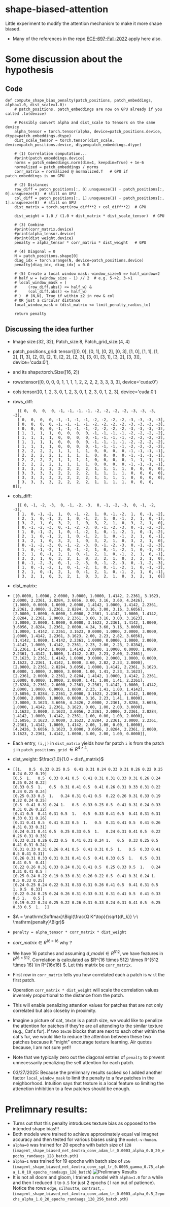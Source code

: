 # shape-biased-attention
Little experiment to modify the attention mechanism to make it more shape biased. 

* Many of the references in the repo [ECE-697-Fall-2022](https://github.com/ruthvik92/ECE-697-Fall-2022) apply here also.

# Some discussion about the hypothesis 
## Code
```
def compute_shape_bias_penalty(patch_positions, patch_embeddings, alpha=1.0, dist_scale=1.0):
    # patch_positions, patch_embeddings are now on GPU already if you called .to(device)

    # Possibly convert alpha and dist_scale to Tensors on the same device
    alpha_tensor = torch.tensor(alpha, device=patch_positions.device, dtype=patch_embeddings.dtype)
    dist_scale_tensor = torch.tensor(dist_scale, device=patch_positions.device, dtype=patch_embeddings.dtype)

    # (1) Correlation computation...
    #print(patch_embeddings.device)
    norms = patch_embeddings.norm(dim=1, keepdim=True) + 1e-6
    normalized = patch_embeddings / norms
    corr_matrix = normalized @ normalized.T   # GPU if patch_embeddings is on GPU

    # (2) Distances
    row_diff = patch_positions[:, 0].unsqueeze(1) - patch_positions[:, 0].unsqueeze(0)  # still on GPU
    col_diff = patch_positions[:, 1].unsqueeze(1) - patch_positions[:, 1].unsqueeze(0)  # still on GPU
    dist_matrix = torch.sqrt(row_diff**2 + col_diff**2)  # GPU

    dist_weight = 1.0 / (1.0 + dist_matrix * dist_scale_tensor)  # GPU

    # (3) Combine
    #print(corr_matrix.device)
    #print(alpha_tensor.device) 
    #print(dist_weight.device)
    penalty = alpha_tensor * corr_matrix * dist_weight   # GPU

    # (4) Diagonal = 0
    N = patch_positions.shape[0]
    diag_idx = torch.arange(N, device=patch_positions.device)
    penalty[diag_idx, diag_idx] = 0.0

    # (5) Create a local window mask: window_size=5 => half_window=2
    # half_w = (window_size - 1) // 2  # e.g. 5->2, 3->1
    # local_window_mask = (
    #     (row_diff.abs() <= half_w) & 
    #     (col_diff.abs() <= half_w)
    # )  # (N,N), True if within ±2 in row & col
    # OR just a circular distance
    local_window_mask = (dist_matrix <= limit_penalty_radius_to)

    return penalty
```
## Discussing the idea further

* Image size:(32, 32), Patch_size:8, Patch_grid_size:(4, 4)

* patch_positions_grid:
tensor([[0, 0],
        [0, 1],
        [0, 2],
        [0, 3],
        [1, 0],
        [1, 1],
        [1, 2],
        [1, 3],
        [2, 0],
        [2, 1],
        [2, 2],
        [2, 3],
        [3, 0],
        [3, 1],
        [3, 2],
        [3, 3]], device='cuda:0'), 
* and its shape:torch.Size([16, 2])

* rows:tensor([0, 0, 0, 0, 1, 1, 1, 1, 2, 2, 2, 2, 3, 3, 3, 3], device='cuda:0')
* cols:tensor([0, 1, 2, 3, 0, 1, 2, 3, 0, 1, 2, 3, 0, 1, 2, 3], device='cuda:0')
 
* rows_diff:

        [[ 0,  0,  0,  0, -1, -1, -1, -1, -2, -2, -2, -2, -3, -3, -3, -3],
        [ 0,  0,  0,  0, -1, -1, -1, -1, -2, -2, -2, -2, -3, -3, -3, -3],
        [ 0,  0,  0,  0, -1, -1, -1, -1, -2, -2, -2, -2, -3, -3, -3, -3],
        [ 0,  0,  0,  0, -1, -1, -1, -1, -2, -2, -2, -2, -3, -3, -3, -3],
        [ 1,  1,  1,  1,  0,  0,  0,  0, -1, -1, -1, -1, -2, -2, -2, -2],
        [ 1,  1,  1,  1,  0,  0,  0,  0, -1, -1, -1, -1, -2, -2, -2, -2],
        [ 1,  1,  1,  1,  0,  0,  0,  0, -1, -1, -1, -1, -2, -2, -2, -2],
        [ 1,  1,  1,  1,  0,  0,  0,  0, -1, -1, -1, -1, -2, -2, -2, -2],
        [ 2,  2,  2,  2,  1,  1,  1,  1,  0,  0,  0,  0, -1, -1, -1, -1],
        [ 2,  2,  2,  2,  1,  1,  1,  1,  0,  0,  0,  0, -1, -1, -1, -1],
        [ 2,  2,  2,  2,  1,  1,  1,  1,  0,  0,  0,  0, -1, -1, -1, -1],
        [ 2,  2,  2,  2,  1,  1,  1,  1,  0,  0,  0,  0, -1, -1, -1, -1],
        [ 3,  3,  3,  3,  2,  2,  2,  2,  1,  1,  1,  1,  0,  0,  0,  0],
        [ 3,  3,  3,  3,  2,  2,  2,  2,  1,  1,  1,  1,  0,  0,  0,  0],
        [ 3,  3,  3,  3,  2,  2,  2,  2,  1,  1,  1,  1,  0,  0,  0,  0],
        [ 3,  3,  3,  3,  2,  2,  2,  2,  1,  1,  1,  1,  0,  0,  0,  0]],
       
* cols_diff:

        [[ 0, -1, -2, -3,  0, -1, -2, -3,  0, -1, -2, -3,  0, -1, -2, -3],
        [ 1,  0, -1, -2,  1,  0, -1, -2,  1,  0, -1, -2,  1,  0, -1, -2],
        [ 2,  1,  0, -1,  2,  1,  0, -1,  2,  1,  0, -1,  2,  1,  0, -1],
        [ 3,  2,  1,  0,  3,  2,  1,  0,  3,  2,  1,  0,  3,  2,  1,  0],
        [ 0, -1, -2, -3,  0, -1, -2, -3,  0, -1, -2, -3,  0, -1, -2, -3],
        [ 1,  0, -1, -2,  1,  0, -1, -2,  1,  0, -1, -2,  1,  0, -1, -2],
        [ 2,  1,  0, -1,  2,  1,  0, -1,  2,  1,  0, -1,  2,  1,  0, -1],
        [ 3,  2,  1,  0,  3,  2,  1,  0,  3,  2,  1,  0,  3,  2,  1,  0],
        [ 0, -1, -2, -3,  0, -1, -2, -3,  0, -1, -2, -3,  0, -1, -2, -3],
        [ 1,  0, -1, -2,  1,  0, -1, -2,  1,  0, -1, -2,  1,  0, -1, -2],
        [ 2,  1,  0, -1,  2,  1,  0, -1,  2,  1,  0, -1,  2,  1,  0, -1],
        [ 3,  2,  1,  0,  3,  2,  1,  0,  3,  2,  1,  0,  3,  2,  1,  0],
        [ 0, -1, -2, -3,  0, -1, -2, -3,  0, -1, -2, -3,  0, -1, -2, -3],
        [ 1,  0, -1, -2,  1,  0, -1, -2,  1,  0, -1, -2,  1,  0, -1, -2],
        [ 2,  1,  0, -1,  2,  1,  0, -1,  2,  1,  0, -1,  2,  1,  0, -1],
        [ 3,  2,  1,  0,  3,  2,  1,  0,  3,  2,  1,  0,  3,  2,  1,  0]]
  
* dist_matrix:
*     [[0.0000, 1.0000, 2.0000, 3.0000, 1.0000, 1.4142, 2.2361, 3.1623, 2.0000, 2.2361, 2.8284, 3.6056, 3.00, 3.16, 3.60, 4.2426],
      [1.0000, 0.0000, 1.0000, 2.0000, 1.4142, 1.0000, 1.4142, 2.2361, 2.2361, 2.0000, 2.2361, 2.8284, 3.16, 3.00, 3.16, 3.6056],
      [2.0000, 1.0000, 0.0000, 1.0000, 2.2361, 1.4142, 1.0000, 1.4142, 2.8284, 2.2361, 2.0000, 2.2361, 3.60, 3.16, 3.00, 3.1623],
      [3.0000, 2.0000, 1.0000, 0.0000, 3.1623, 2.2361, 1.4142, 1.0000, 3.6056, 2.8284, 2.2361, 2.0000, 4.24, 3.60, 3.16, 3.0000],
      [1.0000, 1.4142, 2.2361, 3.1623, 0.0000, 1.0000, 2.0000, 3.0000, 1.0000, 1.4142, 2.2361, 3.1623, 2.00, 2.23, 2.82, 3.6056],
      [1.4142, 1.0000, 1.4142, 2.2361, 1.0000, 0.0000, 1.0000, 2.0000, 1.4142, 1.0000, 1.4142, 2.2361, 2.23, 2.00, 2.23, 2.8284],
      [2.2361, 1.4142, 1.0000, 1.4142, 2.0000, 1.0000, 0.0000, 1.0000, 2.2361, 1.4142, 1.0000, 1.4142, 2.82, 2.23, 2.00, 2.2361],
      [3.1623, 2.2361, 1.4142, 1.0000, 3.0000, 2.0000, 1.0000, 0.0000, 3.1623, 2.2361, 1.4142, 1.0000, 3.60, 2.82, 2.23, 2.0000],
      [2.0000, 2.2361, 2.8284, 3.6056, 1.0000, 1.4142, 2.2361, 3.1623, 0.0000, 1.0000, 2.0000, 3.0000, 1.00, 1.41, 2.23, 3.1623],
      [2.2361, 2.0000, 2.2361, 2.8284, 1.4142, 1.0000, 1.4142, 2.2361, 1.0000, 0.0000, 1.0000, 2.0000, 1.41, 1.00, 1.41, 2.2361],
      [2.8284, 2.2361, 2.0000, 2.2361, 2.2361, 1.4142, 1.0000, 1.4142, 2.0000, 1.0000, 0.0000, 1.0000, 2.23, 1.41, 1.00, 1.4142],
      [3.6056, 2.8284, 2.2361, 2.0000, 3.1623, 2.2361, 1.4142, 1.0000, 3.0000, 2.0000, 1.0000, 0.0000, 3.16, 2.23, 1.41, 1.0000],
      [3.0000, 3.1623, 3.6056, 4.2426, 2.0000, 2.2361, 2.8284, 3.6056, 1.0000, 1.4142, 2.2361, 3.1623, 0.00, 1.00, 2.00, 3.0000],
      [3.1623, 3.0000, 3.1623, 3.6056, 2.2361, 2.0000, 2.2361, 2.8284, 1.4142, 1.0000, 1.4142, 2.2361, 1.00, 0.00, 1.00, 2.0000],
      [3.6056, 3.1623, 3.0000, 3.1623, 2.8284, 2.2361, 2.0000, 2.2361, 2.2361, 1.4142, 1.0000, 1.4142, 2.00, 1.00, 0.00, 1.0000],
      [4.2426, 3.6056, 3.1623, 3.0000, 3.6056, 2.8284, 2.2361, 2.0000, 3.1623, 2.2361, 1.4142, 1.0000, 3.00, 2.00, 1.00, 0.0000]],
* Each entry, `(i,j)` in `dist_matrix` yields how far patch `i` is from the patch `j` in `patch_positions_grid` $\in R ^{4 \times 4}$.  
* dist_weight: $\frac{1.0}{1.0 + dist\_matrix}$
*     [[1.   0.5  0.33 0.25 0.5  0.41 0.31 0.24 0.33 0.31 0.26 0.22 0.25 0.24 0.22 0.19]
      [0.5  1.   0.5  0.33 0.41 0.5  0.41 0.31 0.31 0.33 0.31 0.26 0.24 0.25 0.24 0.22]
      [0.33 0.5  1.   0.5  0.31 0.41 0.5  0.41 0.26 0.31 0.33 0.31 0.22 0.24 0.25 0.24]
      [0.25 0.33 0.5  1.   0.24 0.31 0.41 0.5  0.22 0.26 0.31 0.33 0.19 0.22 0.24 0.25]
      [0.5  0.41 0.31 0.24 1.   0.5  0.33 0.25 0.5  0.41 0.31 0.24 0.33 0.31 0.26 0.22]
      [0.41 0.5  0.41 0.31 0.5  1.   0.5  0.33 0.41 0.5  0.41 0.31 0.31 0.33 0.31 0.26]
      [0.31 0.41 0.5  0.41 0.33 0.5  1.   0.5  0.31 0.41 0.5  0.41 0.26 0.31 0.33 0.31]
      [0.24 0.31 0.41 0.5  0.25 0.33 0.5  1.   0.24 0.31 0.41 0.5  0.22 0.26 0.31 0.33]
      [0.33 0.31 0.26 0.22 0.5  0.41 0.31 0.24 1.   0.5  0.33 0.25 0.5  0.41 0.31 0.24]
      [0.31 0.33 0.31 0.26 0.41 0.5  0.41 0.31 0.5  1.   0.5  0.33 0.41 0.5 0.41 0.31]
      [0.26 0.31 0.33 0.31 0.31 0.41 0.5  0.41 0.33 0.5  1.   0.5  0.31 0.41 0.5  0.41]
      [0.22 0.26 0.31 0.33 0.24 0.31 0.41 0.5  0.25 0.33 0.5  1.   0.24 0.31 0.41 0.5 ]
      [0.25 0.24 0.22 0.19 0.33 0.31 0.26 0.22 0.5  0.41 0.31 0.24 1.   0.5 0.33 0.25]
      [0.24 0.25 0.24 0.22 0.31 0.33 0.31 0.26 0.41 0.5  0.41 0.31 0.5  1. 0.5  0.33]
      [0.22 0.24 0.25 0.24 0.26 0.31 0.33 0.31 0.31 0.41 0.5  0.41 0.33 0.5 1.   0.5 ]
      [0.19 0.22 0.24 0.25 0.22 0.26 0.31 0.33 0.24 0.31 0.41 0.5  0.25 0.33 0.5  1.  ]]

* $A = \mathrm{Softmax}\Bigl(\frac{Q K^\top}{\sqrt{d\_k}} \-\ \mathrm{penalty}\Bigr)$

* `penalty = alpha_tensor * corr_matrix * dist_weight`
*  $corr\_matrix \in R^{16\times16}$ why ?
*  We have 16 patches and assuming $d\_model \in R^{512}$, we have features in $R^{16 \times 512}$. Correlation is calculated as $R^{16 \times 512} \times R^{512 \times 16} \in R^{16x16} $. Let this matrix be `corr_matrix`.
* First row in `corr_matrix` tells you how correlated each a patch is w.r.t the first patch.
*  Operation `corr_matrix * dist_weight` will scale the correlation values inversely proportional to the distance from the patch.
*  This will enable penalizing attention values for patches that are not only correlated but also closeby in proximity.
*  Imagine  a picture of cat, `16x16` is a patch size, we would like to penalize the attention for patches if they're are all attending to the similar texture (e.g., Cat's fur). If two `16x16` blocks that are next to each other within the cat's fur, we would like to reduce the attention between these two patches because it "might" encourage texture learning. Air quotes because, I am not sure yet!!   
*  Note that we typically zero out the diagonal entries of `penalty` to prevent unnecessarily penalizing the self attention for each patch. 
* 03/27/2025: Because the prelimnary results sucked so I added another factor `local_window_mask` to limit the penalty to a few patches in the neighborhood. Intuition says that texture is a local feature so limiting the attenetion inhibition to a few patches should be enough.  

# Prelimnary results:
* Turns out that this penalty introduces texture bias as opposed to the intended shape bias!!!
* Both models were trained to achieve approximately equal val imagnet accuracy and then tested for various biases using the `model-v-human`. 
* `alpha=0` was trained for 20 epochs with batch size of `128` (`imagent_shape_biased_net_4extra_conv_adam_lr_0.0003_alpha_0.0_20_epochs_randaugs_128_batch.pth`)
* `alpha=1` was trained for 19 epochs with batch size of `256` (`imagent_shape_biased_net_4extra_conv_sgd_lr_0.0005_gamma_0.75_alpha_1.0_10_epochs_randaugs_128_batch`)
![Prelimnary Results](alpha0_v_alpha1_alpha_1_and_pt5.png)
* It is not all doom and gloom, I trained a model with `alpha=1.0` for a while and then I reduced it to `0.5` for just 2 epochs ( I ran out of patience). Notice the rows `edge`, `silhoutte`, `contrast`, . (`imagent_shape_biased_net_4extra_conv_adam_lr_0.0003_alpha_0.5_2epochs_alpha_1.0_20_epochs_randaugs_128_256_batch.pth`)


               
